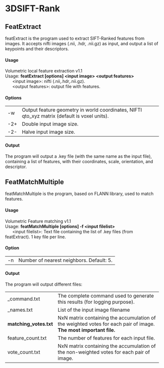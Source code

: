 # 3DSIFT-Rank

## FeatExtract
featExtract is the program used to extract SIFT-Ranked features from images. It accepts nifti images (.nii, .hdr, .nii.gz) as input, and output a list of keypoints and their descriptors.

#### Usage
Volumetric local feature extraction v1.1  
Usage: **featExtract [options] \<input image\> \<output features\>**  
&nbsp;&nbsp;&nbsp;&nbsp;&nbsp;&nbsp;\<input image\>: nifti (.nii,.hdr,.nii.gz).  
&nbsp;&nbsp;&nbsp;&nbsp;&nbsp;&nbsp;\<output features\>: output file with features.  

#### Options 
 <table>
  <tr>
    <td>-w</td><td>Output feature geometry in world coordinates, NIFTI qto_xyz matrix (default is voxel units).</td> 
  </tr>
  <tr>
    <td>-2+</td><td>Double input image size.</td>
  </tr>
  <tr>
    <td>-2-</td><td>Halve input image size.</td>
  </tr>
 </table>
 
 #### Output
 The program will output a .key file (with the same name as the input file), containing a list of features, with their coordinates, scale, orientation, and descriptor.
 
## FeatMatchMultiple
featMatchMultiple is the program, based on FLANN library, used to match features.

#### Usage
Volumetric Feature matching v1.1  
Usage: **featMatchMultiple [options] -f \<input filelist\>**  
&nbsp;&nbsp;&nbsp;&nbsp;&nbsp;&nbsp;\<input filelist\>: Text file containing the list of .key files (from featExtract). 1 key file per line.
    
#### Option
 <table>
  <tr>
    <td>-n</td><td>Number of nearest neighbors. Default: 5.</td> 
  </tr>
 </table>

#### Output
The program will output different files:

 <table>
  <tr>
    <td>_command.txt</td><td>The complete command used to generate this results (for logging purpose).</td> 
  </tr>
  <tr>
    <td>_names.txt</td><td>List of the input image filename</td> 
  </tr>
  <tr>
    <td><b>matching_votes.txt</b></td><td>NxN matrix containing the accumulation of the weighted votes for each pair of image. <br><b>The most important file.</b></td> 
  </tr>
  <tr>
    <td>feature_count.txt</td><td>The number of features for each input file.</td> 
  </tr>
  <tr>
    <td>vote_count.txt</td><td>NxN matrix containing the accumulation of the non-weighted votes for each pair of image.</td> 
  </tr>
 </table>
